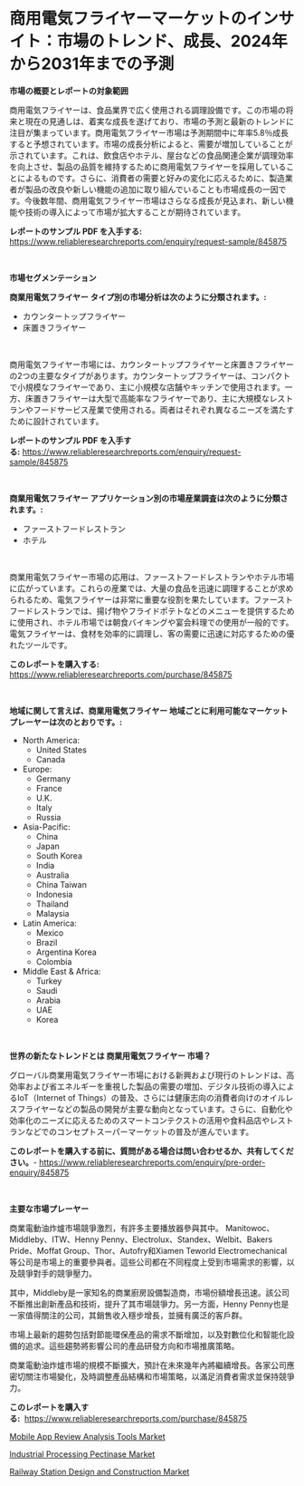 <p><h1>商用電気フライヤーマーケットのインサイト：市場のトレンド、成長、2024年から2031年までの予測</h1></p><p><strong>市場の概要とレポートの対象範囲</strong></p>
<p><p>商用電気フライヤーは、食品業界で広く使用される調理設備です。この市場の将来と現在の見通しは、着実な成長を遂げており、市場の予測と最新のトレンドに注目が集まっています。商用電気フライヤー市場は予測期間中に年率5.8％成長すると予想されています。市場の成長分析によると、需要が増加していることが示されています。これは、飲食店やホテル、屋台などの食品関連企業が調理効率を向上させ、製品の品質を維持するために商用電気フライヤーを採用していることによるものです。さらに、消費者の需要と好みの変化に応えるために、製造業者が製品の改良や新しい機能の追加に取り組んでいることも市場成長の一因です。今後数年間、商用電気フライヤー市場はさらなる成長が見込まれ、新しい機能や技術の導入によって市場が拡大することが期待されています。</p></p>
<p><strong>レポートのサンプル PDF を入手する:</strong> <a href="https://www.reliableresearchreports.com/enquiry/request-sample/845875">https://www.reliableresearchreports.com/enquiry/request-sample/845875</a></p>
<p>&nbsp;</p>
<p><strong>市場セグメンテーション</strong></p>
<p><strong>商業用電気フライヤー タイプ別の市場分析は次のように分類されます。:</strong></p>
<p><ul><li>カウンタートップフライヤー</li><li>床置きフライヤー</li></ul></p>
<p>&nbsp;</p>
<p><p>商用電気フライヤー市場には、カウンタートップフライヤーと床置きフライヤーの2つの主要なタイプがあります。カウンタートップフライヤーは、コンパクトで小規模なフライヤーであり、主に小規模な店舗やキッチンで使用されます。一方、床置きフライヤーは大型で高能率なフライヤーであり、主に大規模なレストランやフードサービス産業で使用される。両者はそれぞれ異なるニーズを満たすために設計されています。</p></p>
<p><strong>レポートのサンプル PDF を入手する:</strong>&nbsp;<a href="https://www.reliableresearchreports.com/enquiry/request-sample/845875">https://www.reliableresearchreports.com/enquiry/request-sample/845875</a></p>
<p>&nbsp;</p>
<p><strong> 商業用電気フライヤー アプリケーション別の市場産業調査は次のように分類されます。:</strong></p>
<p><ul><li>ファーストフードレストラン</li><li>ホテル</li></ul></p>
<p>&nbsp;</p>
<p><p>商業用電気フライヤー市場の応用は、ファーストフードレストランやホテル市場に広がっています。これらの産業では、大量の食品を迅速に調理することが求められるため、電気フライヤーは非常に重要な役割を果たしています。ファーストフードレストランでは、揚げ物やフライドポテトなどのメニューを提供するために使用され、ホテル市場では朝食バイキングや宴会料理での使用が一般的です。電気フライヤーは、食材を効率的に調理し、客の需要に迅速に対応するための優れたツールです。</p></p>
<p><strong>このレポートを購入する:</strong>&nbsp; <a href="https://www.reliableresearchreports.com/purchase/845875">https://www.reliableresearchreports.com/purchase/845875</a></p>
<p>&nbsp;</p>
<p><strong>地域に関して言えば、商業用電気フライヤー 地域ごとに利用可能なマーケットプレーヤーは次のとおりです。:</strong></p>
<p><ul>
    <li>
        North America:
        <ul>
            <li>United States</li>
            <li>Canada</li>
        </ul>
    </li>
    <li>
        Europe:
        <ul>
            <li>Germany</li>
            <li>France</li>
            <li>U.K.</li>
            <li>Italy</li>
            <li>Russia</li>
        </ul>
    </li>
    <li>
        Asia-Pacific:
        <ul>
            <li>China</li>
            <li>Japan</li>
            <li>South Korea</li>
            <li>India</li>
            <li>Australia</li>
            <li>China Taiwan</li>
            <li>Indonesia</li>
            <li>Thailand</li>
            <li>Malaysia</li>
        </ul>
    </li>
    <li>
        Latin America:
        <ul>
            <li>Mexico</li>
            <li>Brazil</li>
            <li>Argentina Korea</li>
            <li>Colombia</li>
        </ul>
    </li>
    <li>
        Middle East & Africa:
        <ul>
            <li>Turkey</li>
            <li>Saudi</li>
            <li>Arabia</li>
            <li>UAE</li>
            <li>Korea</li>
        </ul>
    </li>
    </ul></p>
<p>&nbsp;</p>
<p><strong>世界の新たなトレンドとは 商業用電気フライヤー 市場？</strong></p>
<p><p>グローバル商業用電気フライヤー市場における新興および現行のトレンドは、高効率および省エネルギーを重視した製品の需要の増加、デジタル技術の導入によるIoT（Internet of Things）の普及、さらには健康志向の消費者向けのオイルレスフライヤーなどの製品の開発が主要な動向となっています。さらに、自動化や効率化のニーズに応えるためのスマートコンテクストの活用や食料品店やレストランなどでのコンセプトスーパーマーケットの普及が進んでいます。</p></p>
<p><strong>このレポートを購入する前に、質問がある場合は問い合わせるか、共有してください。</strong>- <a href="https://www.reliableresearchreports.com/enquiry/pre-order-enquiry/845875">https://www.reliableresearchreports.com/enquiry/pre-order-enquiry/845875</a></p>
<p>&nbsp;</p>
<p><strong>主要な市場プレーヤー</strong></p>
<p><p>商業電動油炸爐市場競爭激烈，有許多主要播放器參與其中。 Manitowoc、Middleby、ITW、Henny Penny、Electrolux、Standex、Welbit、Bakers Pride、Moffat Group、Thor、Autofry和Xiamen Teworld Electromechanical等公司是市場上的重要參與者。這些公司都在不同程度上受到市場需求的影響，以及競爭對手的競爭壓力。</p><p>其中，Middleby是一家知名的商業廚房設備製造商，市場份額增長迅速。該公司不斷推出創新產品和技術，提升了其市場競爭力。另一方面，Henny Penny也是一家值得關注的公司，其銷售收入穩步增長，並擁有廣泛的客戶群。</p><p>市場上最新的趨勢包括對節能環保產品的需求不斷增加，以及對數位化和智能化設備的追求。這些趨勢將影響公司的產品研發方向和市場推廣策略。</p><p>商業電動油炸爐市場的規模不斷擴大，預計在未來幾年內將繼續增長。各家公司應密切關注市場變化，及時調整產品結構和市場策略，以滿足消費者需求並保持競爭力。</p></p>
<p><strong>このレポートを購入する:</strong>&nbsp;&nbsp;<a href="https://www.reliableresearchreports.com/purchase/845875">https://www.reliableresearchreports.com/purchase/845875</a></p>
<p><p><a href="https://view.publitas.com/reportprime-1/mobile-app-review-analysis-tools-market-insights-market-players-and-forecast-till-2030/">Mobile App Review Analysis Tools Market</a></p><p><a href="https://view.publitas.com/reportprime-1/industrial-processing-pectinase-market-provides-a-comprehensive-analysis-including-a-macro-overview-of-the-market-as-well-as-micro-details-such-as-market-size-and-competitive-landscape/">Industrial Processing Pectinase Market</a></p><p><a href="https://view.publitas.com/reportprime-1/global-railway-station-design-and-construction-market-by-types-applications-and-major-players-with-regional-growth-rate-analysis-and-development-situation-from-2023-to-2030/">Railway Station Design and Construction Market</a></p></p>